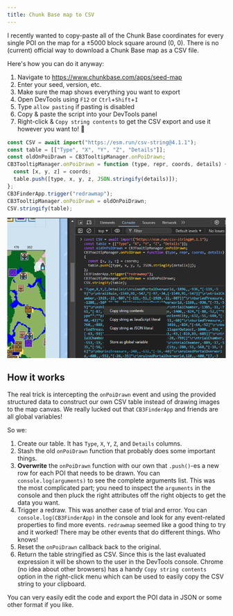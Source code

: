 ```yaml
---
title: Chunk Base map to CSV
---
```


I recently wanted to copy-paste all of the Chunk Base coordinates for every single POI on the map for a ±5000 block square around (0, 0). There is no (current) official way to download a Chunk Base map as a CSV file.

Here's how you can do it anyway:

1. Navigate to https://www.chunkbase.com/apps/seed-map
2. Enter your seed, version, etc.
3. Make sure the map shows everything you want to export
4. Open DevTools using `F12` or `Ctrl`+`Shift`+`I`
5. Type `allow pasting` if pasting is disabled
6. Copy & paste the script into your DevTools panel
7. Right-click & `Copy string contents` to get the CSV export and use it however you want to! 🎉

```js
const CSV = await import("https://esm.run/csv-string@4.1.1");
const table = [["Type", "X", "Y", "Z", "Details"]];
const oldOnPoiDrawn = CB3TooltipManager.onPoiDrawn;
CB3TooltipManager.onPoiDrawn = function (type, repr, coords, details) {
  const [x, y, z] = coords;
  table.push([type, x, y, z, JSON.stringify(details)]);
};
CB3FinderApp.trigger("redrawmap");
CB3TooltipManager.onPoiDrawn = oldOnPoiDrawn;
CSV.stringify(table);
```

![screenshot of me doing that](/media/2024-12-05-001.png)

## How it works

The real trick is intercepting the `onPoiDrawn` event and using the provided structured data to construct our own CSV table instead of drawing images to the map canvas. We really lucked out that `CB3FinderApp` and friends are all global variables!

So we:

1. Create our table. It has `Type`, `X`, `Y`, `Z`, and `Details` columns.
2. Stash the old `onPoiDrawn` function that probably does some important things.
3. **Overwrite** the `onPoiDrawn` function with our own that `.push()`-es a new row for each POI that needs to be drawn. You can `console.log(arguments)` to see the complete arguments list. This was the most complicated part; you need to inspect the `arguments` in the console and then pluck the right attributes off the right objects to get the data you want.
4. Trigger a redraw. This was another case of trial and error. You can `console.log(CB3FinderApp)` in the console and look for any event-related properties to find more events. `redrawmap` seemed like a good thing to try and it worked! There may be other events that do different things. Who knows!
5. Reset the `onPoiDrawn` callback back to the original.
6. Return the table stringified as CSV. Since this is the last evaluated expression it will be shown to the user in the DevTools console. Chrome (no idea about other browsers) has a handy `Copy string contents` option in the right-click menu which can be used to easily copy the CSV string to your clipboard.

You can very easily edit the code and export the POI data in JSON or some other format if you like.
